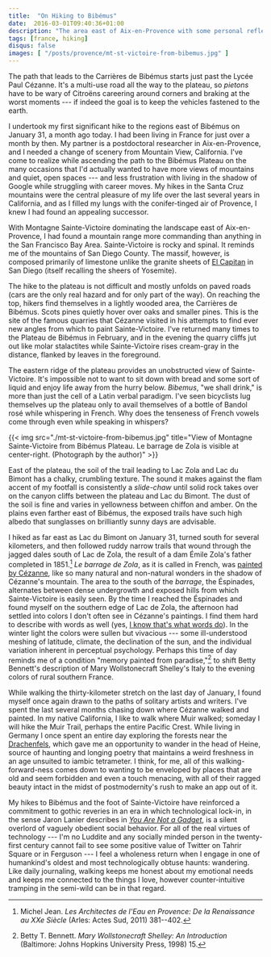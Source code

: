 ```yaml
---
title:  "On Hiking to Bibémus"
date:  2016-03-01T09:40:36+01:00
description: "The area east of Aix-en-Provence with some personal reflections"
tags: [france, hiking]
disqus: false
images: [ "/posts/provence/mt-st-victoire-from-bibemus.jpg" ] 
---
```


The path that leads to the Carrières de Bibémus starts just past the Lycée Paul Cézanne. It's a multi-use road all the way to the plateau, so _pietons_ have to be wary of Citroëns careering around corners and braking at the worst moments --- if indeed the goal is to keep the vehicles fastened to the earth.

I undertook my first significant hike to the regions east of Bibémus on January 31, a month ago today. I had been living in France for just over a month by then. My partner is a postdoctoral researcher in Aix-en-Provence, and I needed a change of scenery from Mountain View,  California. I've come to realize while ascending the path to the Bibémus Plateau on the many occasions that I'd actually wanted to have more views of mountains and quiet, open spaces --- and less frustration with living in the shadow of Google while struggling with career moves. My hikes in the Santa Cruz mountains were the central pleasure of my life over the last several years in California, and as I filled my lungs with the conifer-tinged air of Provence, I knew I had found an appealing successor.

With Montagne Sainte-Victoire dominating the landscape east of Aix-en-Provence, I had found a mountain range more commanding than anything in the San Francisco Bay Area. Sainte-Victoire is rocky and spinal. It reminds me of the mountains of San Diego County.  The massif, however, is composed primarily of limestone unlike the granite sheets of [El Capitan](http://www.sandiegoriver.org/el_cajon_mountain.html) in San Diego (itself recalling the sheers of Yosemite).

The hike to the plateau is not difficult and mostly unfolds on paved roads (cars are the only real hazard and for only part of the way). On reaching the top, hikers find themselves in a lightly wooded area, the Carrières de Bibémus. Scots pines quietly hover over oaks and smaller pines. This is the site of the famous quarries that Cézanne visited in his attempts to find ever new angles from which to paint Sainte-Victoire. I've returned many times to the Plateau de Bibémus in February, and in the evening the quarry cliffs jut out like molar stalactites while Sainte-Victoire rises cream-gray in the distance, flanked by leaves in the foreground.

The eastern ridge of the plateau provides an unobstructed view of Sainte-Victoire. It's impossible not to want to sit down with bread and some sort of liquid and enjoy life away from the hurry below. _Bibemus_, "we shall drink," is more than just the cell of a Latin verbal paradigm. I've seen bicyclists lug themselves up the plateau only to avail themselves of a bottle of Bandol rosé while whispering in French. Why does the tenseness of French vowels come through even while speaking in whispers?

{{< img src="./mt-st-victoire-from-bibemus.jpg" title="View of Montagne Sainte-Victoire from Bibémus Plateau. Le barrage de Zola is visible at center-right. (Photograph by the author)" >}}

East of the plateau, the soil of the trail leading to Lac Zola and Lac du Bimont has a chalky, crumbling texture. The sound it makes against the flam accent of my footfall is consistently a _slide-chaw_ until solid rock takes over on the canyon cliffs between the plateau and Lac du Bimont. The dust of the soil is fine and varies in yellowness between chiffon and amber. On the plains even farther east of Bibémus, the exposed trails have such high albedo that sunglasses on brilliantly sunny days are advisable.

I hiked as far east as Lac du Bimont on January 31, turned south for several kilometers, and then followed ruddy narrow trails that wound through the jagged dales south of Lac de Zola, the result of a dam Émile Zola's father completed in 1851.[^1] _Le barrage de Zola_, as it is called in French, was [painted by Cézanne](/images/le-barrage-zola-cezanne.jpg), like so many natural and non-natural wonders in the shadow of Cézanne's mountain. The area to the south of the _barrage_, the Éspinades, alternates between dense undergrowth and exposed hills from which Sainte-Victoire is easily seen. By the time I reached the Éspinades and found myself on the southern edge of Lac de Zola, the afternoon had settled into colors I don't often see in Cézanne's paintings. I find them hard to describe with words as well (yes, [I know that's what words do](http://www.toothpastefordinner.com/index.php?date=042809)). In the winter light the colors were sullen but vivacious --- some ill-understood meshing of latitude, climate, the declination of the sun, and the individual variation inherent in perceptual psychology. Perhaps this time of day reminds me of a condition "memory painted from paradise,"[^2] to shift Betty Bennett's description of Mary Wollstonecraft Shelley's Italy to the evening colors of rural southern France.

While walking the thirty-kilometer stretch on the last day of January, I found myself once again drawn to the paths of solitary artists and writers. I've spent the last several months chasing down where Cézanne walked and painted. In my native California, I like to walk where Muir walked; someday I will hike the Muir Trail, perhaps the entire Pacific Crest. While living in Germany I once spent an entire day exploring the forests near the [Drachenfels](https://en.wikipedia.org/wiki/Drachenfels_%28Siebengebirge%29), which gave me an opportunity to wander in the head of Heine, source of haunting and longing poetry that maintains a weird freshness in an age unsuited to iambic tetrameter. I think, for me, all of this walking-forward-ness comes down to wanting to be enveloped by places that are old and seem forbidden and even a touch menacing, with all of their ragged beauty intact in the midst of postmodernity's rush to make an app out of it.

My hikes to Bibémus and the foot of Sainte-Victoire have reinforced a commitment to gothic reveries in an era in which technological lock-in, in the sense Jaron Lanier describes in [_You Are Not a  Gadget_](http://www.jaronlanier.com/gadgetwebresources.html), is a silent overlord of vaguely obedient social behavior. For all of the real virtues of technology --- I'm no Luddite and any socially minded person in the twenty-first century cannot fail to see some positive value of Twitter on Tahrir Square or in Ferguson --- I feel a wholeness return when I engage in one of humankind's oldest and most technologically obtuse haunts: wandering. Like daily journaling, walking keeps me honest about my emotional needs and keeps me connected to the things I love, however counter-intuitive tramping in the semi-wild can be in that regard.

[^1]:  Michel Jean. _Les Architectes de l'Eau en Provence: De la Renaissance au XXe Siècle_ (Arles: Actes Sud, 2011) 381--402.
[^2]: Betty T. Bennett. _Mary Wollstonecraft Shelley: An Introduction_  (Baltimore: Johns Hopkins University Press, 1998) 15.





